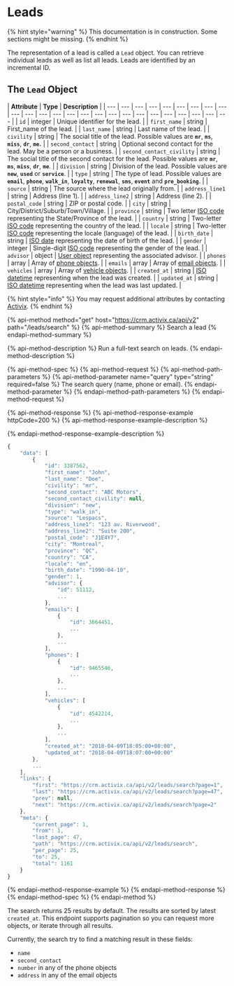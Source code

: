 # Leads

{% hint style="warning" %}
This documentation is in construction. Some sections might be missing.
{% endhint %}

The representation of a lead is called a `Lead` object. You can retrieve individual leads as well as list all leads. Leads are identified by an incremental ID.

## The `Lead` Object

| **Attribute** | **Type** | **Description** |
| --- | --- | --- | --- | --- | --- | --- | --- | --- | --- | --- | --- | --- | --- | --- | --- | --- | --- | --- | --- | --- | --- | --- | --- | --- |
| `id` | integer | Unique identifier for the lead. |
| `first_name` | string | First\_name of the lead. |
| `last_name` | string | Last name of the lead. |
| `civility` | string | The social title of the lead. Possible values are **`mr`**, **`ms`**, **`miss`**, **`dr`**, **`me`.** |
| `second_contact` | string | Optional second contact for the lead. May be a person or a business. |
| `second_contact_civility` | string | The social title of the second contact for the lead. Possible values are **`mr`**, **`ms`**, **`miss`**, **`dr`**, **`me`**. |
| `division` | string | Division of the lead. Possible values are **`new`**, **`used`** or **`service`**. |
| `type` | string | The type of lead. Possible values are **`email`**, **`phone`**, **`walk_in`**, **`loyalty`**, **`renewal`**, **`sms`**, **`event`** and **`pre_booking`**. |
| `source` | string | The source where the lead originally from. |
| `address_line1` | string | Address \(line 1\). |
| `address_line2` | string | Address \(line 2\). |
| `postal_code` | string | ZIP or postal code. |
| `city` | string | City/District/Suburb/Town/Village. |
| `province` | string | Two letter [ISO code](https://en.wikipedia.org/wiki/ISO_3166) representing the State/Province of the lead. |
| `country` | string | Two-letter [ISO code](https://en.wikipedia.org/wiki/ISO_3166-2) representing the country of the lead. |
| `locale` | string | Two-letter [ISO code](https://en.wikipedia.org/wiki/List_of_ISO_639-1_codes) representing the locale \(language\) of the lead. |
| `birth_date` | string | [ISO date](https://en.wikipedia.org/wiki/ISO_8601) representing the date of birth of the lead. |
| `gender` | integer | Single-digit [ISO code](https://en.wikipedia.org/wiki/ISO/IEC_5218) representing the gender of the lead. |
| `advisor` | object | [User object](https://docs.crm.activix.ca/resources/users) representing the associated advisor. |
| `phones` | array | Array of [phone objects](https://docs.crm.activix.ca/resources/phones). |
| `emails` | array | Array of [email objects](https://docs.crm.activix.ca/resources/emails). |
| `vehicles` | array | Array of [vehicle objects](https://docs.crm.activix.ca/resources/vehicles). |
| `created_at` | string | [ISO datetime](https://en.wikipedia.org/wiki/ISO_8601) representing when the lead was created. |
| `updated_at` | string | [ISO datetime](https://en.wikipedia.org/wiki/ISO_8601) representing when the lead was last updated. |

{% hint style="info" %}
You may request additional attributes by contacting [Activix](https://activix.ca/en/contact-us).
{% endhint %}

{% api-method method="get" host="https://crm.activix.ca/api/v2" path="/leads/search" %}
{% api-method-summary %}
Search a lead
{% endapi-method-summary %}

{% api-method-description %}
Run a full-text search on leads.
{% endapi-method-description %}

{% api-method-spec %}
{% api-method-request %}
{% api-method-path-parameters %}
{% api-method-parameter name="query" type="string" required=false %}
The search query \(name, phone or email\).
{% endapi-method-parameter %}
{% endapi-method-path-parameters %}
{% endapi-method-request %}

{% api-method-response %}
{% api-method-response-example httpCode=200 %}
{% api-method-response-example-description %}

{% endapi-method-response-example-description %}

```javascript
{
	"data": [
		{
			"id": 3387562,
			"first_name": "John",
			"last_name": "Doe",
			"civility": "mr",
			"second_contact": "ABC Motors",
			"second_contact_civility": null,
			"division": "new",
			"type": "walk_in",
			"source": "Lespacs",
			"address_line1": "123 av. Riverwood",
			"address_line2": "Suite 200",
			"postal_code": "J1E4Y7",
			"city": "Montreal",
			"province": "QC",
			"country": "CA",
			"locale": "en",
			"birth_date": "1990-04-10",
			"gender": 1,
			"advisor": {
				"id": 51112,
				...
			},
			"emails": [
				{
					"id": 3664451,
					...
				},
				...
			],
			"phones": [
				{
					"id": 9465546,
					...
				},
				...
			],
			"vehicles": [
				{
					"id": 4542214,
					...
				},
				...
			],
			"created_at": "2018-04-09T18:05:00+00:00",
			"updated_at": "2018-04-09T18:07:00+00:00"
		},
		...
	],
	"links": {
		"first": "https://crm.activix.ca/api/v2/leads/search?page=1",
		"last": "https://crm.activix.ca/api/v2/leads/search?page=47",
		"prev": null,
		"next": "https://crm.activix.ca/api/v2/leads/search?page=2"
	},
	"meta": {
		"current_page": 1,
		"from": 1,
		"last_page": 47,
		"path": "https://crm.activix.ca/api/v2/leads/search",
		"per_page": 25,
		"to": 25,
		"total": 1161
	}
}
```
{% endapi-method-response-example %}
{% endapi-method-response %}
{% endapi-method-spec %}
{% endapi-method %}

The search returns 25 results by default. The results are sorted by latest `created_at`. This endpoint supports pagination so you can request more objects, or iterate through all results.

Currently, the search try to find a matching result in these fields:

* `name`
* `second_contact`
* `number` in any of the phone objects
* `address` in any of the email objects

